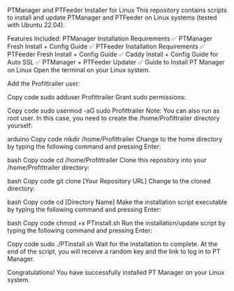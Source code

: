 PTManager and PTFeeder Installer for Linux
This repository contains scripts to install and update PTManager and PTFeeder on Linux systems (tested with Ubuntu 22.04).

Features Included:
PTManager Installation Requirements ✅
PTManager Fresh Install + Config Guide ✅
PTFeeder Installation Requirements ✅
PTFeeder Fresh Install + Config Guide ✅
Caddy Install + Config Guide for Auto SSL ✅
PTManager + PTFeeder Updater ✅
Guide to Install PT Manager on Linux
Open the terminal on your Linux system.

Add the Profittrailer user:

Copy code
sudo adduser Profittrailer
Grant sudo permissions:

Copy code
sudo usermod -aG sudo Profittrailer
Note: You can also run as root user. In this case, you need to create the /home/Profittrailer directory yourself:

arduino
Copy code
mkdir /home/Profittrailer
Change to the home directory by typing the following command and pressing Enter:

bash
Copy code
cd /home/Profittrailer
Clone this repository into your /home/Profittrailer directory:

bash
Copy code
git clone [Your Repository URL]
Change to the cloned directory:

bash
Copy code
cd [Directory Name]
Make the installation script executable by typing the following command and pressing Enter:

bash
Copy code
chmod +x PTinstall.sh
Run the installation/update script by typing the following command and pressing Enter:

Copy code
sudo ./PTinstall.sh
Wait for the installation to complete. At the end of the script, you will receive a random key and the link to log in to PT Manager.

Congratulations! You have successfully installed PT Manager on your Linux system.
